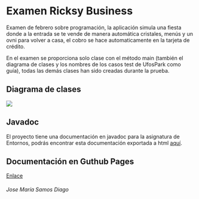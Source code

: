 # Examen Ricksy Business

Examen de febrero sobre programación, la aplicación simula una fiesta donde a la entrada se te vende de manera automática cristales, menús y un ovni para volver a casa, el cobro se hace automaticamente en la tarjeta de crédito.

En el examen se proporciona solo clase con el método main (también el diagrama de clases y los nombres de los casos test de UfosPark como guía), todas las demás clases han sido creadas durante la prueba.

## Diagrama de clases

<img src="diagrama clases UML.jpg"/>

## Javadoc

El proyecto tiene una documentación en javadoc para la asignatura de Entornos, podrás encontrar esta documentación exportada a html [aquí](doc/index.html).

## Documentación en Guthub Pages

[Enlace](https://jsamosfbmoll.github.io/documentacionRicksyBusiness/)

###### Jose María Samos Diago
